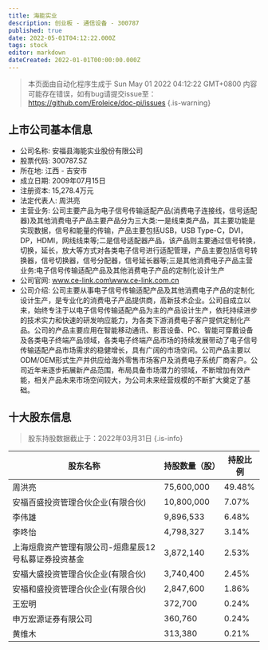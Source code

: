 ```yaml
---
title: 海能实业
description: 创业板 - 通信设备 - 300787
published: true
date: 2022-05-01T04:12:22.000Z
tags: stock
editor: markdown
dateCreated: 2022-01-01T00:00:00.000Z
---
```


> 本页面由自动化程序生成于 Sun May 01 2022 04:12:22 GMT+0800
> 内容可能存在错误，如有bug请提交issue至：https://github.com/Eroleice/doc-pi/issues
{.is-warning}

## 上市公司基本信息
- 公司名称: 安福县海能实业股份有限公司
- 股票代码: 300787.SZ
- 所在地: 江西 - 吉安市
- 成立日期: 2009年07月15日
- 注册资本: 15,278.4万元
- 法定代表人: 周洪亮
- 主营业务: 公司主要产品为电子信号传输适配产品(消费电子连接线，信号适配器)及其他消费电子产品主要产品分为三大类:一是线束类产品，其主要功能是实现数据，信号和能量的传输，产品主要包括USB，USB Type-C，DVI，DP，HDMI，网线线束等;二是信号适配器产品，该产品则主要通过信号转换，切换，延长，放大等方式对各类电子信号进行适配管理，产品主要包括信号转换器，信号切换器，信号分配器，信号延长器等;三是其他消费电子产品主营业务:电子信号传输适配产品及其他消费电子产品的定制化设计生产
- 公司官网: www.ce-link.com\www.ce-link.com.cn
- 公司介绍: 公司主要从事电子信号传输适配产品及其他消费电子产品的定制化设计生产，是专业化的消费电子产品提供商，高新技术企业。公司自成立以来，始终专注于以电子信号传输适配产品为主的产品设计生产，依托持续进步的技术实力和快速的研发响应能力，为各类下游消费电子客户提供定制化产品。公司的产品主要应用在智能移动通讯、影音设备、PC、智能可穿戴设备及各类电子终端产品领域，各类电子终端产品市场的持续发展带动了电子信号传输适配产品市场需求的稳健增长，具有广阔的市场空间。公司产品主要以ODM/OEM形式生产并供应给海外零售市场客户及消费电子系统厂商客户。公司近年来逐步拓展新产品范围，布局具备市场潜力的领域，不断增加有效产能，相关产品未来市场空间较大，为公司未来经营规模的不断扩大奠定了基础。


## 十大股东信息
> 股东持股数据截止于：2022年03月31日
{.is-info}

| 股东名称 | 持股数量（股） | 持股比例 |
| --- | --- | --- |
| 周洪亮 | 75,600,000 | 49.48% |
| 安福百盛投资管理合伙企业(有限合伙) | 10,800,000 | 7.07% |
| 李伟雄 | 9,896,533 | 6.48% |
| 李咚怡 | 4,798,327 | 3.14% |
| 上海烜鼎资产管理有限公司-烜鼎星辰12号私募证券投资基金 | 3,872,140 | 2.53% |
| 安福大盛投资管理合伙企业(有限合伙) | 3,740,400 | 2.45% |
| 安福和盛投资管理合伙企业(有限合伙) | 2,847,600 | 1.86% |
| 王宏明 | 372,700 | 0.24% |
| 申万宏源证券有限公司 | 360,760 | 0.24% |
| 黄维木 | 313,380 | 0.21% |





